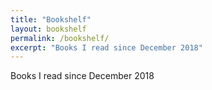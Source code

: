 ```yaml
---
title: "Bookshelf"
layout: bookshelf
permalink: /bookshelf/
excerpt: "Books I read since December 2018"
---
```


Books I read since December 2018
